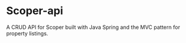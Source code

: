 # Scoper-api
A CRUD API for Scoper built with Java Spring and the MVC pattern for property listings. 
